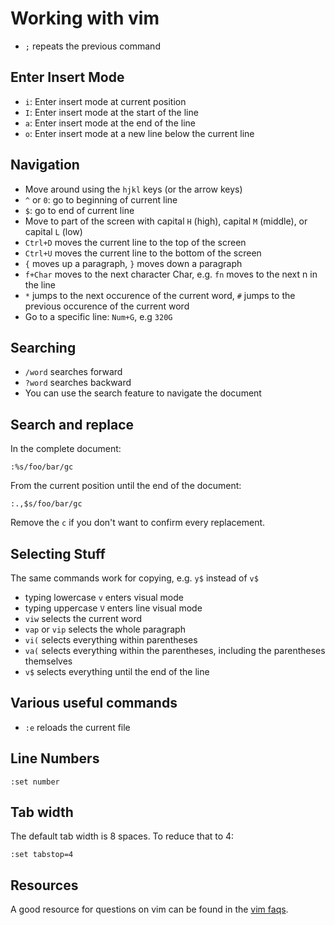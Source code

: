 # Working with vim

* `;` repeats the previous command

## Enter Insert Mode

* `i`: Enter insert mode at current position
* `I`: Enter insert mode at the start of the line
* `a`: Enter insert mode at the end of the line
* `o`: Enter insert mode at a new line below the current line

## Navigation

* Move around using the `hjkl` keys (or the arrow keys)
* `^` or `0`: go to beginning of current line
* `$`: go to end of current line
* Move to part of the screen with capital `H` (high), capital `M` (middle), or capital `L` (low)
* `Ctrl+D` moves the current line to the top of the screen
* `Ctrl+U` moves the current line to the bottom of the screen
* `{` moves up a paragraph, `}` moves down a paragraph
* `f+Char` moves to the next character Char, e.g. `fn` moves to the next n in the line
* `*` jumps to the next occurence of the current word, `#` jumps to the previous occurence of the current word
* Go to a specific line: `Num+G`, e.g `320G`

## Searching

* `/word` searches forward
* `?word` searches backward
* You can use the search feature to navigate the document

## Search and replace

In the complete document:

```
:%s/foo/bar/gc
```

From the current position until the end of the document:

```
:.,$s/foo/bar/gc
```

Remove the `c` if you don't want to confirm every replacement.

## Selecting Stuff

The same commands work for copying, e.g. `y$` instead of `v$`

* typing lowercase `v` enters visual mode
* typing uppercase `V` enters line visual mode
* `viw` selects the current word
* `vap` or `vip` selects the whole paragraph
* `vi(` selects everything within parentheses
* `va(` selects everything within the parentheses, including the parentheses themselves
* `v$` selects everything until the end of the line


## Various useful commands

* `:e` reloads the current file


## Line Numbers

```
:set number
```

## Tab width

The default tab width is 8 spaces. To reduce that to 4:

```
:set tabstop=4
```


## Resources

A good resource for questions on vim can be found in the [vim faqs](http://vimdoc.sourceforge.net/cgi-bin/vimfaq2html3.pl).
